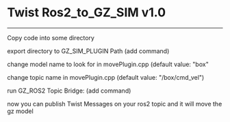 # Twist Ros2_to_GZ_SIM v1.0
---
Copy code into some directory

export directory to GZ_SIM_PLUGIN Path
(add command)

change model name to look for in movePlugin.cpp
(default value: "box"

change topic name in movePlugin.cpp
(default value: "/box/cmd_vel")

run GZ_ROS2 Topic Bridge:
(add command)

now you can publish Twist Messages on your ros2 topic and it will move the gz model 

